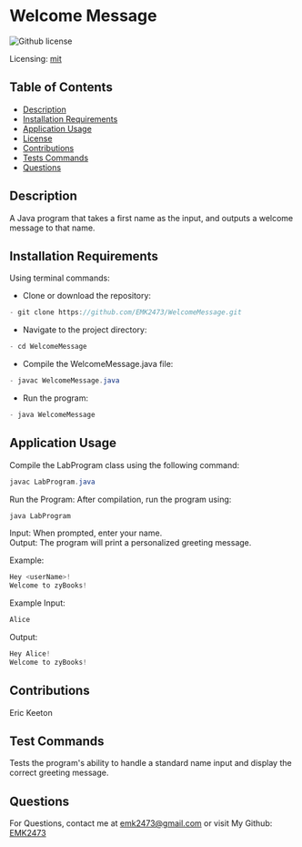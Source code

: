 # Welcome Message
![Github license](https://img.shields.io/badge/mit-blue.svg)
 
 Licensing: [mit](https://choosealicense.com/licenses/mit/)

## Table of Contents
- [Description](#description)
- [Installation Requirements](#installation-requirements)
- [Application Usage](#application-usage)
- [License](#licensing-information)
- [Contributions](#contributions)
- [Tests Commands](#tests-commands)
- [Questions](#questions)
## Description
A Java program that takes a first name as the input, and outputs a welcome message to that name.

## Installation Requirements
Using terminal commands: 

- Clone or download the repository: 
```Java 
- git clone https://github.com/EMK2473/WelcomeMessage.git 
```

- Navigate to the project directory: 
```Java
- cd WelcomeMessage 
```
- Compile the WelcomeMessage.java file: 
```Java
- javac WelcomeMessage.java 
```
- Run the program: 
```Java
- java WelcomeMessage
```  

## Application Usage
Compile the LabProgram class using the following command:
```Java
javac LabProgram.java 
```
Run the Program: After compilation, run the program using:
```Java
java LabProgram 
```
Input: When prompted, enter your name.  
Output: The program will print a personalized greeting message. 

Example:  
```Java
Hey <userName>! 
Welcome to zyBooks! 
```
Example Input:  
```Java
Alice 
```
Output:
```Java
Hey Alice! 
Welcome to zyBooks!
```

## Contributions
Eric Keeton

## Test Commands
Tests the program's ability to handle a standard name input and display the correct greeting message.

## Questions
For Questions, contact me at emk2473@gmail.com or visit My Github: [EMK2473](https://github.com/EMK2473)